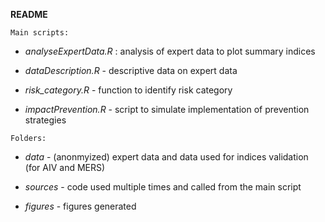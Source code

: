 **README**

`Main scripts:`

-   *analyseExpertData.R* : analysis of expert data to plot summary indices

-   *dataDescription.R* - descriptive data on expert data

-   *risk_category.R* - function to identify risk category

-   *impactPrevention.R* - script to simulate implementation of prevention strategies

`Folders:`

-   *data* - (anonmyized) expert data and data used for indices validation (for AIV and MERS)

-   *sources* - code used multiple times and called from the main script

-   *figures* - figures generated
